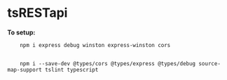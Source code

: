# tsRESTapi

**To setup:**

        npm i express debug winston express-winston cors


        npm i --save-dev @types/cors @types/express @types/debug source-map-support tslint typescript

